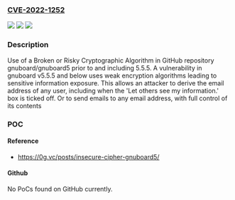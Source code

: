 ### [CVE-2022-1252](https://cve.mitre.org/cgi-bin/cvename.cgi?name=CVE-2022-1252)
![](https://img.shields.io/static/v1?label=Product&message=gnuboard%2Fgnuboard5&color=blue)
![](https://img.shields.io/static/v1?label=Version&message=unspecified%3C%3D%205.5.5%20&color=brighgreen)
![](https://img.shields.io/static/v1?label=Vulnerability&message=CWE-327%20Use%20of%20a%20Broken%20or%20Risky%20Cryptographic%20Algorithm&color=brighgreen)

### Description

Use of a Broken or Risky Cryptographic Algorithm in GitHub repository gnuboard/gnuboard5 prior to and including 5.5.5. A vulnerability in gnuboard v5.5.5 and below uses weak encryption algorithms leading to sensitive information exposure. This allows an attacker to derive the email address of any user, including when the 'Let others see my information.' box is ticked off. Or to send emails to any email address, with full control of its contents

### POC

#### Reference
- https://0g.vc/posts/insecure-cipher-gnuboard5/

#### Github
No PoCs found on GitHub currently.

